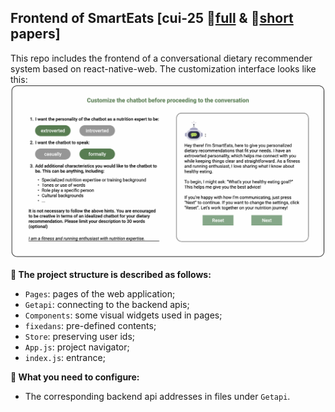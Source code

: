 ## Frontend of SmartEats [cui-25 📎[full](https://yuhanlolo.github.io/me/papers/cui25-smarteats-liang.pdf) & 📎[short](https://yuhanlolo.github.io/me/papers/cui25-multi-llm-liang.pdf) papers]
This repo includes the frontend of a conversational dietary recommender system based on react-native-web. The customization interface looks like this:
![image](teaser.png)

**🍝 The project structure is described as follows:**
- `Pages`: pages of the web application;
- `Getapi`: connecting to the backend apis;
- `Components`: some visual widgets used in pages;
- `fixedans`: pre-defined contents;
- `Store`: preserving user ids;
- `App.js`: project navigator;
- `index.js`: entrance;

**🥠 What you need to configure:**
- The corresponding backend api addresses in files under `Getapi`.
